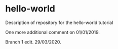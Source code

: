 # hello-world
Description of repository for the hello-world tutorial

One more additional comment on 01/01/2019. 

Branch 1 edit. 29/03/2020.
